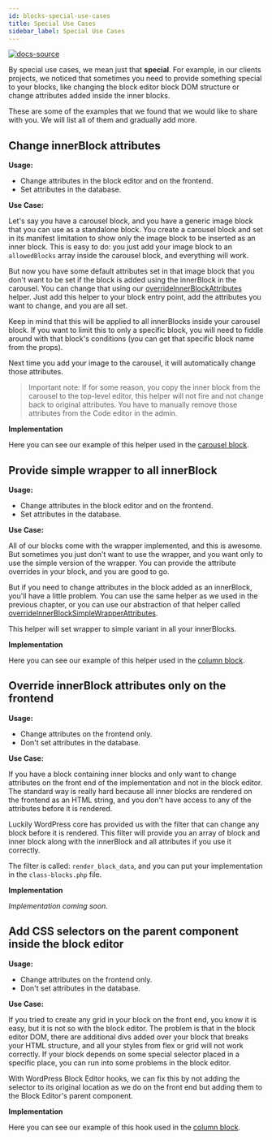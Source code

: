 ```yaml
---
id: blocks-special-use-cases
title: Special Use Cases
sidebar_label: Special Use Cases
---
```


[![docs-source](https://img.shields.io/badge/source-eigthshift--frontend--libs-yellow?style=for-the-badge&logo=javascript&labelColor=2a2a2a)](https://github.com/infinum/eightshift-frontend-libs/tree/develop/blocks/init/src/blocks/)

By special use cases, we mean just that **special**.
For example, in our clients projects, we noticed that sometimes you need to provide something special to your blocks, like changing the block editor block DOM structure or change attributes added inside the inner blocks.

These are some of the examples that we found that we would like to share with you. We will list all of them and gradually add more.

## Change innerBlock attributes

**Usage:**

- Change attributes in the block editor and on the frontend.
- Set attributes in the database.

**Use Case:**

Let's say you have a carousel block, and you have a generic image block that you can use as a standalone block. You create a carousel block and set in its manifest limitation to show only the image block to be inserted as an inner block. This is easy to do: you just add your image block to an `allowedBlocks` array inside the carousel block, and everything will work. 

But now you have some default attributes set in that image block that you don't want to be set if the block is added using the innerBlock in the carousel. You can change that using our [overrideInnerBlockAttributes](helpers-javascript#overrideinnerblockattributes) helper. Just add this helper to your block entry point, add the attributes you want to change, and you are all set. 

Keep in mind that this will be applied to all innerBlocks inside your carousel block. If you want to limit this to only a specific block, you will need to fiddle around with that block's conditions (you can get that specific block name from the props).

Next time you add your image to the carousel, it will automatically change those attributes.

> Important note: If for some reason, you copy the inner block from the carousel to the top-level editor, this helper will not fire and not change back to original attributes. You have to manually remove those attributes from the Code editor in the admin.

**Implementation**

Here you can see our example of this helper used in the [carousel block](https://github.com/infinum/eightshift-frontend-libs/blob/develop/blocks/init/src/Blocks/custom/carousel/carousel-block.js).

## Provide simple wrapper to all innerBlock

**Usage:**
- Change attributes in the block editor and on the frontend.
- Set attributes in the database.

**Use Case:**

All of our blocks come with the wrapper implemented, and this is awesome. But sometimes you just don't want to use the wrapper, and you want only to use the simple version of the wrapper. You can provide the attribute overrides in your block, and you are good to go.

But if you need to change attributes in the block added as an innerBlock, you'll have a little problem. You can use the same helper as we used in the previous chapter, or you can use our abstraction of that helper called [overrideInnerBlockSimpleWrapperAttributes](helpers-javascript#overrideinnerblocksimplewrapperattributes).

This helper will set wrapper to simple variant in all your innerBlocks.

**Implementation**

Here you can see our example of this helper used in the [column block](https://github.com/infinum/eightshift-frontend-libs/blob/develop/blocks/init/src/Blocks/custom/column/column-block.js).

## Override innerBlock attributes only on the frontend

**Usage:**

- Change attributes on the frontend only.
- Don't set attributes in the database.

**Use Case:**

If you have a block containing inner blocks and only want to change attributes on the front end of the implementation and not in the block editor. The standard way is really hard because all inner blocks are rendered on the frontend as an HTML string, and you don't have access to any of the attributes before it is rendered.

Luckily WordPress core has provided us with the filter that can change any block before it is rendered. This filter will provide you an array of block and inner block along with the innerBlock and all attributes if you use it correctly.

The filter is called: `render_block_data`, and you can put your implementation in the `class-blocks.php` file.

**Implementation**

*Implementation coming soon.*

## Add CSS selectors on the parent component inside the block editor

**Usage:**

- Change attributes on the frontend only.
- Don't set attributes in the database.

**Use Case:**

If you tried to create any grid in your block on the front end, you know it is easy, but it is not so with the block editor. The problem is that in the block editor DOM, there are additional divs added over your block that breaks your HTML structure, and all your styles from flex or grid will not work correctly. If your block depends on some special selector placed in a specific place, you can run into some problems in the block editor.

With WordPress Block Editor hooks, we can fix this by not adding the selector to its original location as we do on the front end but adding them to the Block Editor's parent component.

**Implementation**

Here you can see our example of this hook used in the [column block](https://github.com/infinum/eightshift-frontend-libs/blob/develop/blocks/init/src/Blocks/custom/column/column-hooks.js).
